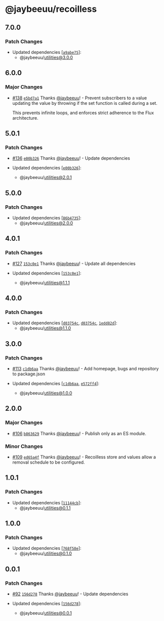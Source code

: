 # @jaybeeuu/recoilless

## 7.0.0

### Patch Changes

- Updated dependencies [[`a9abe75`](https://github.com/jaybeeuu/jaybeeuu-dev/commit/a9abe7579d6999fda80205094c9340ea460e3738)]:
  - @jaybeeuu/utilities@3.0.0

## 6.0.0

### Major Changes

- [#138](https://github.com/jaybeeuu/jaybeeuu-dev/pull/138) [`e5bd7a1`](https://github.com/jaybeeuu/jaybeeuu-dev/commit/e5bd7a1f0239afc9917c411c863a9fbebd2fab20) Thanks [@jaybeeuu](https://github.com/jaybeeuu)! - Prevent subscribers to a value updating the value by throwing if the set function is called during a set.

  This prevents infinite loops, and enforces strict adherence to the Flux architecture.

## 5.0.1

### Patch Changes

- [#136](https://github.com/jaybeeuu/jaybeeuu-dev/pull/136) [`e00b326`](https://github.com/jaybeeuu/jaybeeuu-dev/commit/e00b32650f2b67041968e4de4034bcbb0cbc1bdb) Thanks [@jaybeeuu](https://github.com/jaybeeuu)! - Update dependencies

- Updated dependencies [[`e00b326`](https://github.com/jaybeeuu/jaybeeuu-dev/commit/e00b32650f2b67041968e4de4034bcbb0cbc1bdb)]:
  - @jaybeeuu/utilities@2.0.1

## 5.0.0

### Patch Changes

- Updated dependencies [[`86b4735`](https://github.com/jaybeeuu/jaybeeuu-dev/commit/86b4735768940e2be39234e39f530a6aeeccbc2b)]:
  - @jaybeeuu/utilities@2.0.0

## 4.0.1

### Patch Changes

- [#127](https://github.com/jaybeeuu/jaybeeuu-dev/pull/127) [`153c0e1`](https://github.com/jaybeeuu/jaybeeuu-dev/commit/153c0e190ca5ae677ddb0556ff5305c2c8916163) Thanks [@jaybeeuu](https://github.com/jaybeeuu)! - Update all dependencies

- Updated dependencies [[`153c0e1`](https://github.com/jaybeeuu/jaybeeuu-dev/commit/153c0e190ca5ae677ddb0556ff5305c2c8916163)]:
  - @jaybeeuu/utilities@1.1.1

## 4.0.0

### Patch Changes

- Updated dependencies [[`d03754c`](https://github.com/jaybeeuu/jaybeeuu-dev/commit/d03754cf9ca4a0b8454fc8d67bb47223bca8088d), [`d03754c`](https://github.com/jaybeeuu/jaybeeuu-dev/commit/d03754cf9ca4a0b8454fc8d67bb47223bca8088d), [`1edd82d`](https://github.com/jaybeeuu/jaybeeuu-dev/commit/1edd82dbef12a5714a4ded8503f08e34a310a6d4)]:
  - @jaybeeuu/utilities@1.1.0

## 3.0.0

### Patch Changes

- [#113](https://github.com/jaybeeuu/jaybeeuu-dev/pull/113) [`c1db6aa`](https://github.com/jaybeeuu/jaybeeuu-dev/commit/c1db6aa956a8ee8a1eb6384587e56166a24cf909) Thanks [@jaybeeuu](https://github.com/jaybeeuu)! - Add homepage, bugs and repository to package.json

- Updated dependencies [[`c1db6aa`](https://github.com/jaybeeuu/jaybeeuu-dev/commit/c1db6aa956a8ee8a1eb6384587e56166a24cf909), [`e572ff4`](https://github.com/jaybeeuu/jaybeeuu-dev/commit/e572ff48b30395d00d747bd3a76a988f251c2786)]:
  - @jaybeeuu/utilities@1.0.0

## 2.0.0

### Major Changes

- [#106](https://github.com/jaybeeuu/jaybeeuu-dev/pull/106) [`b863629`](https://github.com/jaybeeuu/jaybeeuu-dev/commit/b8636297cc71379e7610c9bb8699d2fba6678fa8) Thanks [@jaybeeuu](https://github.com/jaybeeuu)! - Publish only as an ES module.

### Minor Changes

- [#109](https://github.com/jaybeeuu/jaybeeuu-dev/pull/109) [`ed65a4f`](https://github.com/jaybeeuu/jaybeeuu-dev/commit/ed65a4f6d343a4eedcb250437709c82103e1d195) Thanks [@jaybeeuu](https://github.com/jaybeeuu)! - Recoilless store and values allow a removal schedule to be configured.

## 1.0.1

### Patch Changes

- Updated dependencies [[`11144cb`](https://github.com/jaybeeuu/jaybeeuu-dev/commit/11144cbe8a0b3eb65f0549a082f2d7668a10fe75)]:
  - @jaybeeuu/utilities@0.1.1

## 1.0.0

### Patch Changes

- Updated dependencies [[`768f58e`](https://github.com/jaybeeuu/jaybeeuu-dev/commit/768f58e3a311e89fc2491029bcc2fd5c3e4af686)]:
  - @jaybeeuu/utilities@0.1.0

## 0.0.1

### Patch Changes

- [#92](https://github.com/jaybeeuu/jaybeeuu-dev/pull/92) [`156d278`](https://github.com/jaybeeuu/jaybeeuu-dev/commit/156d278a0956cb4ef6e30f9df370f3c95aa7b93a) Thanks [@jaybeeuu](https://github.com/jaybeeuu)! - Update dependencies

- Updated dependencies [[`156d278`](https://github.com/jaybeeuu/jaybeeuu-dev/commit/156d278a0956cb4ef6e30f9df370f3c95aa7b93a)]:
  - @jaybeeuu/utilities@0.0.1
